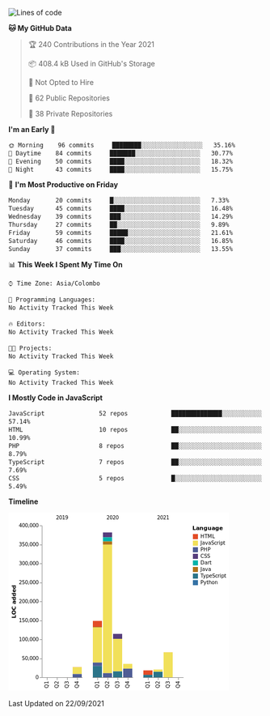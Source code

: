 
<!--START_SECTION:waka-->
![Lines of code](https://img.shields.io/badge/From%20Hello%20World%20I%27ve%20Written-819433%20lines%20of%20code-blue)

**🐱 My GitHub Data** 

> 🏆 240 Contributions in the Year 2021
 > 
> 📦 408.4 kB Used in GitHub's Storage 
 > 
> 🚫 Not Opted to Hire
 > 
> 📜 62 Public Repositories 
 > 
> 🔑 38 Private Repositories  
 > 
**I'm an Early 🐤** 

```text
🌞 Morning    96 commits     ████████░░░░░░░░░░░░░░░░░   35.16% 
🌆 Daytime    84 commits     ███████░░░░░░░░░░░░░░░░░░   30.77% 
🌃 Evening    50 commits     ████░░░░░░░░░░░░░░░░░░░░░   18.32% 
🌙 Night      43 commits     ████░░░░░░░░░░░░░░░░░░░░░   15.75%

```
📅 **I'm Most Productive on Friday** 

```text
Monday       20 commits     █░░░░░░░░░░░░░░░░░░░░░░░░   7.33% 
Tuesday      45 commits     ████░░░░░░░░░░░░░░░░░░░░░   16.48% 
Wednesday    39 commits     ███░░░░░░░░░░░░░░░░░░░░░░   14.29% 
Thursday     27 commits     ██░░░░░░░░░░░░░░░░░░░░░░░   9.89% 
Friday       59 commits     █████░░░░░░░░░░░░░░░░░░░░   21.61% 
Saturday     46 commits     ████░░░░░░░░░░░░░░░░░░░░░   16.85% 
Sunday       37 commits     ███░░░░░░░░░░░░░░░░░░░░░░   13.55%

```


📊 **This Week I Spent My Time On** 

```text
⌚︎ Time Zone: Asia/Colombo

💬 Programming Languages: 
No Activity Tracked This Week

🔥 Editors: 
No Activity Tracked This Week

🐱‍💻 Projects: 
No Activity Tracked This Week

💻 Operating System: 
No Activity Tracked This Week

```

**I Mostly Code in JavaScript** 

```text
JavaScript               52 repos            ██████████████░░░░░░░░░░░   57.14% 
HTML                     10 repos            ██░░░░░░░░░░░░░░░░░░░░░░░   10.99% 
PHP                      8 repos             ██░░░░░░░░░░░░░░░░░░░░░░░   8.79% 
TypeScript               7 repos             ██░░░░░░░░░░░░░░░░░░░░░░░   7.69% 
CSS                      5 repos             █░░░░░░░░░░░░░░░░░░░░░░░░   5.49%

```


**Timeline**

![Chart not found](https://raw.githubusercontent.com/ccweerasinghe1994/ccweerasinghe1994/master/charts/bar_graph.png) 


 Last Updated on 22/09/2021
<!--END_SECTION:waka-->

